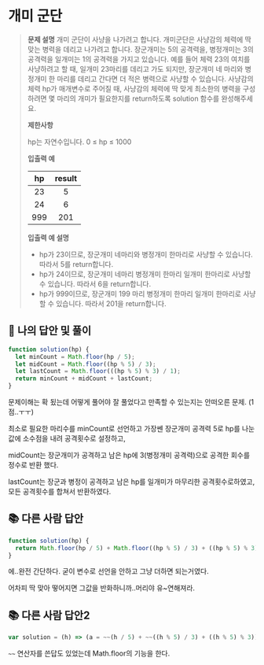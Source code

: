 # 개미 군단

> **문제 설명**
> 개미 군단이 사냥을 나가려고 합니다. 개미군단은 사냥감의 체력에 딱 맞는 병력을 데리고 나가려고 합니다. 장군개미는 5의 공격력을, 병정개미는 3의 공격력을 일개미는 1의 공격력을 가지고 있습니다. 예를 들어 체력 23의 여치를 사냥하려고 할 때, 일개미 23마리를 데리고 가도 되지만, 장군개미 네 마리와 병정개미 한 마리를 데리고 간다면 더 적은 병력으로 사냥할 수 있습니다. 사냥감의 체력 hp가 매개변수로 주어질 때, 사냥감의 체력에 딱 맞게 최소한의 병력을 구성하려면 몇 마리의 개미가 필요한지를 return하도록 solution 함수를 완성해주세요.
>
> **제한사항**
>
> hp는 자연수입니다.
> 0 ≤ hp ≤ 1000
>
> **입출력 예**
>
> | hp  | result |
> | :-: | :----: |
> | 23  |   5    |
> | 24  |   6    |
> | 999 |  201   |
>
> **입출력 예 설명**
>
> - hp가 23이므로, 장군개미 네마리와 병정개미 한마리로 사냥할 수 있습니다. 따라서 5를 return합니다.
> - hp가 24이므로, 장군개미 네마리 병정개미 한마리 일개미 한마리로 사냥할 수 있습니다. 따라서 6을 return합니다.
> - hp가 999이므로, 장군개미 199 마리 병정개미 한마리 일개미 한마리로 사냥할 수 있습니다. 따라서 201을 return합니다.

## 💭 나의 답안 및 풀이

```js
function solution(hp) {
  let minCount = Math.floor(hp / 5);
  let midCount = Math.floor((hp % 5) / 3);
  let lastCount = Math.floor(((hp % 5) % 3) / 1);
  return minCount + midCount + lastCount;
}
```

문제이해는 확 됬는데 어떻게 풀어야 잘 풀었다고 만족할 수 있는지는 안떠오른 문제. (1점..ㅜㅜ)

최소로 필요한 마리수를 minCount로 선언하고 가장쎈 장군개미 공격력 5로 hp를 나눈값에 소수점을 내려 공격횟수로 설정하고,

midCount는 장군개미가 공격하고 남은 hp에 3(병정개미 공격력)으로 공격한 회수를 정수로 반환 했다.

lastCount는 장군과 병정이 공격하고 남은 hp를 일개미가 마무리한 공격횟수로하였고, 모든 공격횟수를 합쳐서 반환하였다.

## 📚 다른 사람 답안

```js
function solution(hp) {
  return Math.floor(hp / 5) + Math.floor((hp % 5) / 3) + ((hp % 5) % 3);
}
```

에..완전 간단하다. 굳이 변수로 선언을 안하고 그냥 더하면 되는거였다.

어차피 딱 맞아 떻어지면 그값을 반화하니까..머리야 유~연해져라.

## 📚 다른 사람 답안2

```js
var solution = (h) => (a = ~~(h / 5) + ~~((h % 5) / 3) + ((h % 5) % 3));
```

`~~` 연산자를 쓴답도 있었는데 Math.floor의 기능을 한다.

